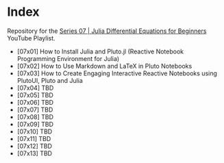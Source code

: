 # Index

Repository for the [Series 07 | Julia Differential Equations for Beginners](https://www.youtube.com/watch?v=ex6dlDJgNNE&list=PLhQ2JMBcfAsjeC10lx_2zDlFUMkBUTyyO) YouTube Playlist.

* [07x01] How to Install Julia and Pluto.jl (Reactive Notebook Programming Environment for Julia)
* [07x02] How to Use Markdown and LaTeX in Pluto Notebooks
* [07x03] How to Create Engaging Interactive Reactive Notebooks using PlutoUI, Pluto and Julia
* [07x04] TBD
* [07x05] TBD
* [07x06] TBD
* [07x07] TBD
* [07x08] TBD
* [07x09] TBD
* [07x10] TBD
* [07x11] TBD
* [07x12] TBD
* [07x13] TBD

